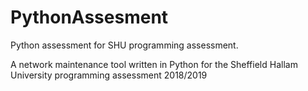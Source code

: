# PythonAssesment
Python assessment for SHU programming assessment.

A network maintenance tool written in Python for the Sheffield Hallam University programming assessment 2018/2019
